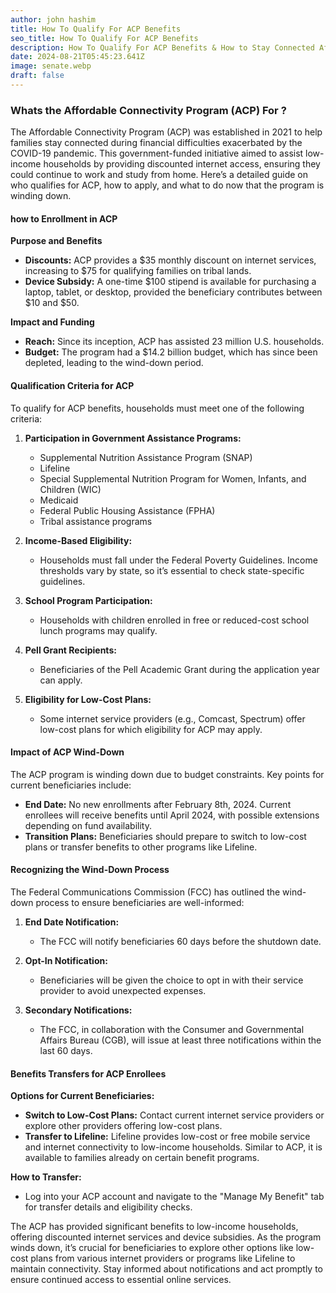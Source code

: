 ```yaml
---
author: john hashim
title: How To Qualify For ACP Benefits
seo_title: How To Qualify For ACP Benefits
description: How To Qualify For ACP Benefits & How to Stay Connected After the Program Ends
date: 2024-08-21T05:45:23.641Z
image: senate.webp
draft: false
---
```

### Whats the Affordable Connectivity Program (ACP) For ?

The Affordable Connectivity Program (ACP) was established in 2021 to help families stay connected during financial difficulties exacerbated by the COVID-19 pandemic. This government-funded initiative aimed to assist low-income households by providing discounted internet access, ensuring they could continue to work and study from home. Here’s a detailed guide on who qualifies for ACP, how to apply, and what to do now that the program is winding down.

####  how to Enrollment in ACP

**Purpose and Benefits**
- **Discounts:** ACP provides a $35 monthly discount on internet services, increasing to $75 for qualifying families on tribal lands.
- **Device Subsidy:** A one-time $100 stipend is available for purchasing a laptop, tablet, or desktop, provided the beneficiary contributes between $10 and $50.

**Impact and Funding**
- **Reach:** Since its inception, ACP has assisted 23 million U.S. households.
- **Budget:** The program had a $14.2 billion budget, which has since been depleted, leading to the wind-down period.

#### Qualification Criteria for ACP

To qualify for ACP benefits, households must meet one of the following criteria:

1. **Participation in Government Assistance Programs:**
   - Supplemental Nutrition Assistance Program (SNAP)
   - Lifeline
   - Special Supplemental Nutrition Program for Women, Infants, and Children (WIC)
   - Medicaid
   - Federal Public Housing Assistance (FPHA)
   - Tribal assistance programs

2. **Income-Based Eligibility:**
   - Households must fall under the Federal Poverty Guidelines. Income thresholds vary by state, so it’s essential to check state-specific guidelines.

3. **School Program Participation:**
   - Households with children enrolled in free or reduced-cost school lunch programs may qualify.

4. **Pell Grant Recipients:**
   - Beneficiaries of the Pell Academic Grant during the application year can apply.

5. **Eligibility for Low-Cost Plans:**
   - Some internet service providers (e.g., Comcast, Spectrum) offer low-cost plans for which eligibility for ACP may apply.

#### Impact of ACP Wind-Down

The ACP program is winding down due to budget constraints. Key points for current beneficiaries include:

- **End Date:** No new enrollments after February 8th, 2024. Current enrollees will receive benefits until April 2024, with possible extensions depending on fund availability.
- **Transition Plans:** Beneficiaries should prepare to switch to low-cost plans or transfer benefits to other programs like Lifeline.

#### Recognizing the Wind-Down Process

The Federal Communications Commission (FCC) has outlined the wind-down process to ensure beneficiaries are well-informed:

1. **End Date Notification:**
   - The FCC will notify beneficiaries 60 days before the shutdown date.

2. **Opt-In Notification:**
   - Beneficiaries will be given the choice to opt in with their service provider to avoid unexpected expenses.

3. **Secondary Notifications:**
   - The FCC, in collaboration with the Consumer and Governmental Affairs Bureau (CGB), will issue at least three notifications within the last 60 days.

#### Benefits Transfers for ACP Enrollees

**Options for Current Beneficiaries:**
- **Switch to Low-Cost Plans:** Contact current internet service providers or explore other providers offering low-cost plans.
- **Transfer to Lifeline:** Lifeline provides low-cost or free mobile service and internet connectivity to low-income households. Similar to ACP, it is available to families already on certain benefit programs.

**How to Transfer:**
- Log into your ACP account and navigate to the "Manage My Benefit" tab for transfer details and eligibility checks.


The ACP has provided significant benefits to low-income households, offering discounted internet services and device subsidies. As the program winds down, it’s crucial for beneficiaries to explore other options like low-cost plans from various internet providers or programs like Lifeline to maintain connectivity. Stay informed about notifications and act promptly to ensure continued access to essential online services.